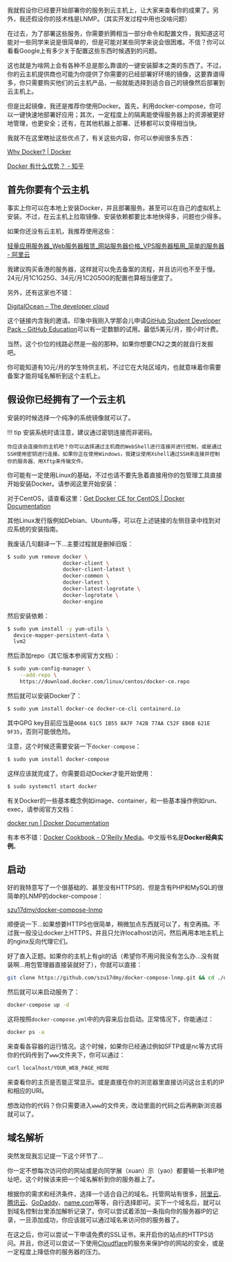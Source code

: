 我就假设你已经要开始部署你的服务到云主机上，让大家来查看你的成果了。另外，我还假设你的技术栈是LNMP。（其实开发过程中用也没啥问题）

在过去，为了部署这些服务，你需要折腾相当一部分命令和配置文件，我知道这可能对一些同学来说是很简单的，但是可能对某些同学来说会很困难。不信？你可以看看Google上有多少关于配置这些东西时候遇到的问题。

这也就是为啥网上会有各种不总是那么靠谱的一键安装脚本之类的东西了。不过，你的云主机提供商也可能为你提供了你需要的已经部署好环境的镜像，这要靠谱得多，你只需要购买他们的云主机产品，一般就能选择到适合自己的镜像然后部署到云主机上。

但是比起镜像，我还是推荐你使用Docker。首先，利用docker-compose，你可以一键快速地部署好应用；其次，一定程度上的隔离能使得服务器上的资源被更好地管理，也更安全；还有，在其他机器上部署、迁移都可以变得相当快。

我就不在这里瞎扯这些优点了，有关这些内容，你可以参阅很多东西：

[Why Docker? | Docker](https://www.docker.com/why-docker)

[Docker 有什么优势？ - 知乎](https://www.zhihu.com/question/22871084)

## 首先你要有个云主机
事实上你可以在本地上安装Docker，并且部署服务。甚至可以在自己的虚拟机上安装。不过，在云主机上拉取镜像、安装依赖都要比本地快得多，问题也少得多。

如果你还没有云主机，我推荐使用这些：

[轻量应用服务器\_Web服务器租赁\_网站服务器价格\_VPS服务器租用\_简单的服务器 - 阿里云](https://cn.aliyun.com/product/swas)

我建议购买香港的服务器，这样就可以免去备案的流程，并且访问也不至于慢。24元/月1C1G25G、34元/月1C2G50G的配置也算相当便宜了。

另外，还有这家也不错：

[DigitalOcean – The developer cloud](https://m.do.co/c/680e3885cb0e)

这个链接内含我的邀请。印象中我刚入学那会儿申请[GitHub Student Developer Pack - GitHub Education](https://education.github.com/pack)可以有一定数额的试用。最低5美元/月，按小时计费。

当然，这个价位的线路必然是一般的那种。如果你想要CN2之类的就自行发掘吧。

你可能知道有10元/月的学生特供主机，不过它在大陆区域内，也就意味着你需要备案才能将域名解析到这个主机上。

## 假设你已经拥有了一个云主机
安装的时候选择一个纯净的系统镜像就可以了。

!!! tip
    安装系统时请注意，建议通过密钥连接而非密码。
    
    你应该会连接你的主机吧？你可以选择通过主机商的WebShell进行连接并进行控制，或是通过SSH使用密钥进行连接。如果你正在使用Windows，我建议使用Xshell通过SSH来连接并控制你的服务器、用Xftp来传输文件。

你可能有一定使用Linux的基础，不过也请不要先急着直接用你的包管理工具直接开始安装Docker。请参阅这里开始安装：

对于CentOS，请查看这里：[Get Docker CE for CentOS | Docker Documentation](https://docs.docker.com/install/linux/docker-ce/centos/)

其他Linux发行版例如Debian、Ubuntu等，可以在上述链接的左侧目录中找到对应系统的安装指南。

我废话几句翻译一下...主要过程就是删掉旧版：

``` bash
$ sudo yum remove docker \
                  docker-client \
                  docker-client-latest \
                  docker-common \
                  docker-latest \
                  docker-latest-logrotate \
                  docker-logrotate \
                  docker-engine
```

然后安装依赖：

``` bash
$ sudo yum install -y yum-utils \
  device-mapper-persistent-data \
  lvm2
```

然后添加repo（其它版本参阅官方文档）：

``` bash
$ sudo yum-config-manager \
    --add-repo \
    https://download.docker.com/linux/centos/docker-ce.repo
```

然后就可以安装Docker了：

``` bash
$ sudo yum install docker-ce docker-ce-cli containerd.io
```

其中GPG key目前应当是`060A 61C5 1B55 8A7F 742B 77AA C52F EB6B 621E 9F35`，否则可能很危险。

注意，这个时候还需要安装一下`docker-compose`：

``` bash
$ sudo yum install docker-compose
```

这样应该就完成了。你需要启动Docker才能开始使用：

``` bash
$ sudo systemctl start docker
```

有关Docker的一些基本概念例如image、container，和一些基本操作例如run、exec，请参阅官方文档：

[docker run | Docker Documentation](https://docs.docker.com/engine/reference/commandline/run/)

有本书不错：[Docker Cookbook - O'Reilly Media](http://shop.oreilly.com/product/0636920036791.do)。中文版书名是**Docker经典实例**。

## 启动
好的我特意写了一个很基础的、甚至没有HTTPS的、但是含有PHP和MySQL的很简单的LNMP的docker-compose：

[szu17dmy/docker-compose-lnmp](https://github.com/szu17dmy/docker-compose-lnmp)

顺便说一下...如果想要HTTPS也很简单，稍微加点东西就可以了，有空再搞。不过我一般没让docker上HTTPS，并且只允许localhost访问，然后再用本地主机上的nginx反向代理它们。

好了直入正题。如果你的主机上有git的话（希望你不用问我没有怎么办...没有就装啊...用包管理器直接装就好了），你就可以直接：

``` bash
git clone https://github.com/szu17dmy/docker-compose-lnmp.git && cd ./docker-compose-lnmp
```

然后就可以来启动服务了：

``` bash
docker-compose up -d
```

这将按照`docker-compose.yml`中的内容来后台启动。正常情况下，你能通过：

``` bash
docker ps -a
```

来查看各容器的运行情况。这个时候，如果你已经通过例如SFTP或是nc等方式将你的代码传到了`www`文件夹下，你可以通过：

``` bash
curl localhost/YOUR_WEB_PAGE_HERE
```

来查看你的主页是否能正常显示。或是直接在你的浏览器里直接访问这台主机的IP和相应的URI。

想改动你的代码？你只需要进入`www`的文件夹，改动里面的代码之后再刷新浏览器就可以了。

## 域名解析
突然发现我忘记提一下这个环节了...

你一定不想每次访问你的网站或是向同学展（xuan）示（yao）都要输一长串IP地址吧，这个时候该来把一个域名解析到你的服务器上了。

根据你的需求和经济条件，选择一个适合自己的域名。托管网站有很多，[阿里云](https://wanwang.aliyun.com/)、[腾讯云](https://dnspod.cloud.tencent.com/)、[GoDaddy](https://www.godaddy.com/)、[name.com](https://www.name.com/)等等，自行选择即可。买下一个域名后，就可以到域名控制台里添加解析记录了。你可以尝试着添加一条指向你的服务器IP的记录，一旦添加成功，你应该就可以通过域名来访问你的服务器了。

在这之后，你可以尝试一下申请免费的SSL证书，来开启你的站点的HTTPS访问。并且，你还可以尝试一下使用[Cloudflare](https://www.cloudflare.com/)的服务来保护你的网站的安全，或是一定程度上降低你的服务器的压力。

